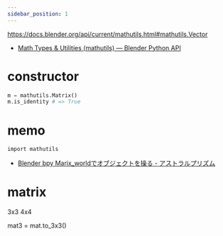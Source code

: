 ```yaml
---
sidebar_position: 1
---
```


https://docs.blender.org/api/current/mathutils.html#mathutils.Vector

- [Math Types & Utilities (mathutils) — Blender Python API](https://docs.blender.org/api/current/mathutils.html)

# constructor

```py
m = mathutils.Matrix()
m.is_identity # => True
```




# memo


```pythoon
import mathutils
```

- [Blender bpy Marix_worldでオブジェクトを操る - アストラルプリズム](https://katsumi3.hatenablog.com/entry/2020/03/20/183925)

# matrix

3x3
4x4

mat3 = mat.to_3x3()
